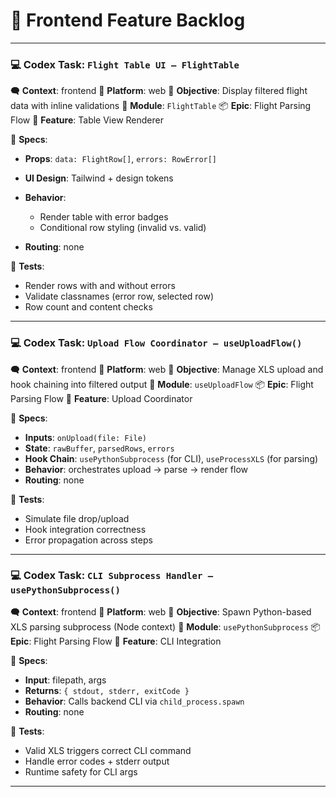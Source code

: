 # 🧩 Frontend Feature Backlog
-------------------------------

### 💻 Codex Task: `Flight Table UI – FlightTable`

🗬 **Context**: frontend
📁 **Platform**: web
🎯 **Objective**: Display filtered flight data with inline validations
🧱 **Module**: `FlightTable`
📦 **Epic**: Flight Parsing Flow
🔧 **Feature**: Table View Renderer

🧲 **Specs**:

* **Props**: `data: FlightRow[]`, `errors: RowError[]`
* **UI Design**: Tailwind + design tokens
* **Behavior**:

  * Render table with error badges
  * Conditional row styling (invalid vs. valid)
* **Routing**: none

🧪 **Tests**:

* Render rows with and without errors
* Validate classnames (error row, selected row)
* Row count and content checks

---

### 💻 Codex Task: `Upload Flow Coordinator – useUploadFlow()`

🗬 **Context**: frontend
📁 **Platform**: web
🎯 **Objective**: Manage XLS upload and hook chaining into filtered output
🧱 **Module**: `useUploadFlow`
📦 **Epic**: Flight Parsing Flow
🔧 **Feature**: Upload Coordinator

🧲 **Specs**:

* **Inputs**: `onUpload(file: File)`
* **State**: `rawBuffer`, `parsedRows`, `errors`
* **Hook Chain**: `usePythonSubprocess` (for CLI), `useProcessXLS` (for parsing)
* **Behavior**: orchestrates upload → parse → render flow
* **Routing**: none

🧪 **Tests**:

* Simulate file drop/upload
* Hook integration correctness
* Error propagation across steps

---

### 💻 Codex Task: `CLI Subprocess Handler – usePythonSubprocess()`

🗬 **Context**: frontend
📁 **Platform**: web
🎯 **Objective**: Spawn Python-based XLS parsing subprocess (Node context)
🧱 **Module**: `usePythonSubprocess`
📦 **Epic**: Flight Parsing Flow
🔧 **Feature**: CLI Integration

🧲 **Specs**:

* **Input**: filepath, args
* **Returns**: `{ stdout, stderr, exitCode }`
* **Behavior**: Calls backend CLI via `child_process.spawn`
* **Routing**: none

🧪 **Tests**:

* Valid XLS triggers correct CLI command
* Handle error codes + stderr output
* Runtime safety for CLI args

---




